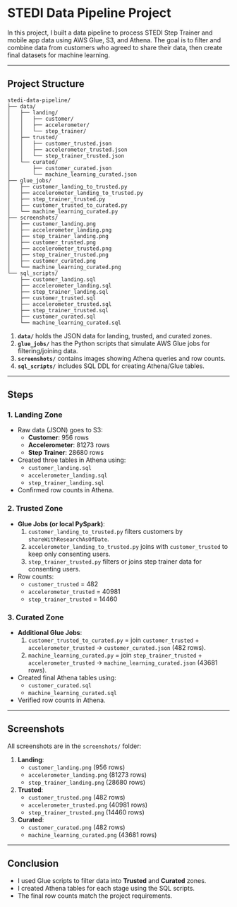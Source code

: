 # STEDI Data Pipeline Project

In this project, I built a data pipeline to process STEDI Step Trainer and mobile app data using AWS Glue, S3, and Athena. The goal is to filter and combine data from customers who agreed to share their data, then create final datasets for machine learning.

---

## Project Structure

```
stedi-data-pipeline/
├── data/
│   ├── landing/
│   │   ├── customer/
│   │   ├── accelerometer/
│   │   └── step_trainer/
│   ├── trusted/
│   │   ├── customer_trusted.json
│   │   ├── accelerometer_trusted.json
│   │   └── step_trainer_trusted.json
│   └── curated/
│       ├── customer_curated.json
│       └── machine_learning_curated.json
├── glue_jobs/
│   ├── customer_landing_to_trusted.py
│   ├── accelerometer_landing_to_trusted.py
│   ├── step_trainer_trusted.py
│   ├── customer_trusted_to_curated.py
│   └── machine_learning_curated.py
├── screenshots/
│   ├── customer_landing.png
│   ├── accelerometer_landing.png
│   ├── step_trainer_landing.png
│   ├── customer_trusted.png
│   ├── accelerometer_trusted.png
│   ├── step_trainer_trusted.png
│   ├── customer_curated.png
│   └── machine_learning_curated.png
└── sql_scripts/
    ├── customer_landing.sql
    ├── accelerometer_landing.sql
    ├── step_trainer_landing.sql
    ├── customer_trusted.sql
    ├── accelerometer_trusted.sql
    ├── step_trainer_trusted.sql
    ├── customer_curated.sql
    └── machine_learning_curated.sql
```

1. **`data/`** holds the JSON data for landing, trusted, and curated zones.  
2. **`glue_jobs/`** has the Python scripts that simulate AWS Glue jobs for filtering/joining data.  
3. **`screenshots/`** contains images showing Athena queries and row counts.  
4. **`sql_scripts/`** includes SQL DDL for creating Athena/Glue tables.

---

## Steps

### 1. Landing Zone
- Raw data (JSON) goes to S3:
  - **Customer**: 956 rows
  - **Accelerometer**: 81273 rows
  - **Step Trainer**: 28680 rows
- Created three tables in Athena using:
  - `customer_landing.sql`
  - `accelerometer_landing.sql`
  - `step_trainer_landing.sql`
- Confirmed row counts in Athena.

### 2. Trusted Zone
- **Glue Jobs (or local PySpark)**:
  1. `customer_landing_to_trusted.py` filters customers by `shareWithResearchAsOfDate`.
  2. `accelerometer_landing_to_trusted.py` joins with `customer_trusted` to keep only consenting users.
  3. `step_trainer_trusted.py` filters or joins step trainer data for consenting users.
- Row counts:
  - `customer_trusted` = 482
  - `accelerometer_trusted` = 40981
  - `step_trainer_trusted` = 14460

### 3. Curated Zone
- **Additional Glue Jobs**:
  1. `customer_trusted_to_curated.py` = join `customer_trusted` + `accelerometer_trusted` → `customer_curated.json` (482 rows).
  2. `machine_learning_curated.py` = join `step_trainer_trusted` + `accelerometer_trusted` → `machine_learning_curated.json` (43681 rows).
- Created final Athena tables using:
  - `customer_curated.sql`
  - `machine_learning_curated.sql`
- Verified row counts in Athena.

---

## Screenshots

All screenshots are in the `screenshots/` folder:
1. **Landing**: 
   - `customer_landing.png` (956 rows)
   - `accelerometer_landing.png` (81273 rows)
   - `step_trainer_landing.png` (28680 rows)
2. **Trusted**:
   - `customer_trusted.png` (482 rows)
   - `accelerometer_trusted.png` (40981 rows)
   - `step_trainer_trusted.png` (14460 rows)
3. **Curated**:
   - `customer_curated.png` (482 rows)
   - `machine_learning_curated.png` (43681 rows)

---

## Conclusion

- I used Glue scripts to filter data into **Trusted** and **Curated** zones.
- I created Athena tables for each stage using the SQL scripts.
- The final row counts match the project requirements. 
